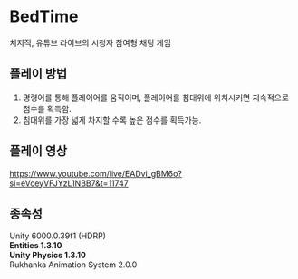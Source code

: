 # BedTime
치지직, 유튜브 라이브의 시청자 참여형 채팅 게임

## 플레이 방법
1. 명령어를 통해 플레이어를 움직이며, 플레이어를 침대위에 위치시키면 지속적으로 점수를 획득함.
2. 침대위를 가장 넓게 차지할 수록 높은 점수를 획득가능.
## 플레이 영상
https://www.youtube.com/live/EADvi_gBM6o?si=eVceyVFJYzL1NBB7&t=11747
## 종속성
Unity 6000.0.39f1 (HDRP)  
**Entities 1.3.10**  
**Unity Physics 1.3.10**  
Rukhanka Animation System 2.0.0
